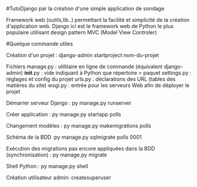 #TutoDjango par la création d'une simple application de sondage

Framework web (outils,lib..) permettant la facilité et simplicité de la création d'application web.
Django ici est le framework web de Python le plus populaire utilisant design pattern MVC (Model View Controler)

#Quelque commande utiles

Création d'un projet : django-admin startproject nom-du-projet

Fichiers
    manage.py : utilitaire en ligne de commande (équivalent django-admin) 
    __init__.py : vide indiquant à Python que répertoire = paquet
    settings.py : réglages et config du projet
    urls.py : déclarations des URL (tables des matières du site)
    wsgi.py : entrée pour les serveurs Web afin de déployer le projet

Démarrer serveur Django : py manage.py runserver

Créer application : py manage.py startapp polls

Changement modèles : py manage.py makemigrations polls

Schéma de la BDD :py manage.py sqlmigrate polls 0001

Exécution des migrations pas encore appliquées dans la BDD (synchronisation) : py manage.py migrate

Shell Python : py manage.py shell

Création utilisateur admin: createsuperuser

